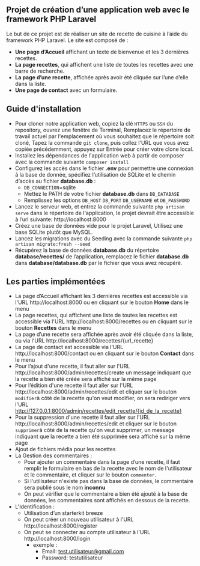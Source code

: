 

## Projet de création d’une application web avec le framework PHP Laravel

Le but de ce projet est de réaliser un site de recette de cuisine à l’aide du framework PHP Laravel.
Le site est composé de :
- **Une page d’Accueil** affichant un texte de bienvenue et les 3 dernières recettes.
- **La page recettes**, qui affichent une liste de toutes les recettes avec une barre de recherche.
- **La page d’une recette**, affichée après avoir été cliquée sur l’une d’elle dans la liste.
- **Une page de contact** avec un formulaire.

## Guide d'installation
- Pour cloner notre application web, copiez la clé `HTTPS` ou `SSH` du repository, ouvrez une fenêtre de Terminal, Remplacez le répertoire de travail actuel par l'emplacement où vous souhaitez que le répertoire soit cloné, Tapez la commande `git clone`, puis collez l'URL que vous avez copiée précédemment, appuyez sur Entrée pour créer votre clone local.
- Installez les dépendances de l'application web à partir de composer avec la commande suivante `composer install`
- Configurez les accès dans le fichier **.env** pour permettre une connexion à la base de donnée, spécifiez l’utilisation de SQLite et le chemin d’accès au
  fichier **database.db** :
    - `DB_CONNECTION`=sqlite
    - Mettez le PATH de votre fichier **database.db** dans `DB_DATABASE`
    - Remplissez les options  `DB_HOST` `DB_PORT` `DB_USERNAME` et `DB_PASSWORD`
- Lancez le serveur web, et entrez la commande suivante `php artisan serve` dans le répertoire de l'application, le projet devrait être accessible à l’url suivante:
  http://localhost:8000
- Créez une base de données vide pour le projet Laravel, Utilisez une base SQLite plutôt que MySQL.
- Lancez les migrations avec du Seeding avec la commande suivante `php artisan migrate:fresh --seed`
- Récupérez la base de données **database.db** du répertoire **database/recettes/** de l’application, remplacez le fichier **database.db** dans **database/database.db** par le fichier que vous avez récupéré.

## Les parties implémentées
- La page d’Accueil affichant les 3 dernières recettes est accessible via l'URL http://localhost:8000 ou en cliquant sur le bouton **Home** dans le menu 
- La page recettes, qui affichent une liste de toutes les recettes est accessible via l'URL http://localhost:8000/recettes ou en cliquant sur le bouton **Recettes** dans le menu
- La page d’une recette sera affichée après avoir été cliquée dans la liste, ou via l'URL http://localhost:8000/recettes/{url_recette}
- La page de contact est accessible via l'URL http://localhost:8000/contact ou en cliquant sur le bouton **Contact** dans le menu
- Pour l’ajout d'une recette, il faut aller sur l'URL http://localhost:8000/admin/recettes/create un message indiquant que la recette a bien été créée sera affiché sur la même page
- Pour l’édition d'une recette il faut aller sur l'URL http://localhost:8000/admin/recettes/edit et cliquer sur le bouton `modifier`à côté de la recette qu'on veut modifier, on sera rediriger vers l'URL http://127.0.0.1:8000/admin/recettes/edit_recette/{id_de_la_recette}
- Pour la suppression d'une recette il faut aller sur l'URL http://localhost:8000/admin/recettes/edit et cliquer sur le bouton `supprimer`à côté de la recette qu'on veut supprimer, un message indiquant que la recette a bien été supprimée sera affiché sur la même page  
- Ajout de fichiers média pour les recettes
- La Gestion des commentaires : 
   - Pour ajouter un commentaire dans la page d’une recette, il faut remplir le formulaire en bas de la recette avec le nom de l'utilisateur et le commentaire, et cliquer sur le bouton `commenter`.
   - Si l'utilisateur n'existe pas dans la base de données, le commentaire sera publié sous le nom **inconnu**
   - On peut vérifier que le commentaire a bien été ajouté à la base de données, les commentaires sont affichés en dessous de la recette.
- L'Identification : 
   - Utilisation d’un starterkit breeze
   - On peut créer un nouveau utilisateur à l'URL http://localhost:8000/register
   - On peut se connecter au compte utilisateur à l'URL http://localhost:8000/login
     - exemple : 
       - Email: test.utilisateur@gmail.com
       - Password: testutilisateur
    
       
            

